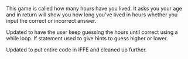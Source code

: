This game is called how many hours have you lived.  It asks you your age and in return will show you how long you've lived in hours whether you input the correct or incorrect answer.

Updated to have the user keep guessing the hours until correct using a while loop. If statement used to give hints to guess higher or lower.

Updated to put entire code in IFFE and cleaned up further.


